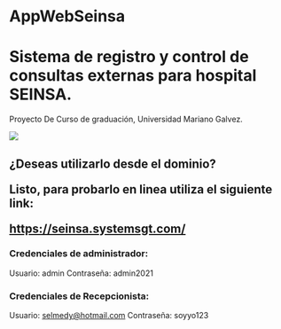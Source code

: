 # AppWebSeinsa

<h1> Sistema de registro y control de consultas externas para hospital SEINSA. </h1>

<n>Proyecto De Curso de graduación, Universidad Mariano Galvez.</n>

![](http://3.bp.blogspot.com/-PdOifBOQw10/V0_Z4tJPjHI/AAAAAAAAAEk/tzYJ-R583-0rfFpjoj1TnxzvBgK94ilWgCK4B/s1600/INGENIERIA%2BEN%2BSISTEMAS%2BUMG%2B-%2Bcopia.jpg)

<h2><n>¿Deseas utilizarlo desde el dominio?</h></n>

Listo, para probarlo en linea utiliza el siguiente link:

<n> https://seinsa.systemsgt.com/ </n>

<h3>Credenciales de administrador:</h3>

Usuario: admin 
Contraseña: admin2021

<h3>Credenciales de Recepcionista:</h3>

Usuario: selmedy@hotmail.com 
Contraseña: soyyo123
